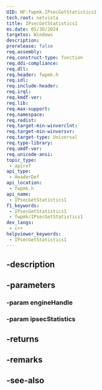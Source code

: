 ```yaml
---
UID: NF:fwpmk.IPsecGetStatistics1
tech.root: netvista
title: IPsecGetStatistics1
ms.date: 05/30/2024
targetos: Windows
description: 
prerelease: false
req.assembly: 
req.construct-type: function
req.ddi-compliance: 
req.dll: 
req.header: fwpmk.h
req.idl: 
req.include-header: 
req.irql: 
req.kmdf-ver: 
req.lib: 
req.max-support: 
req.namespace: 
req.redist: 
req.target-min-winverclnt: 
req.target-min-winversvr: 
req.target-type: Universal
req.type-library: 
req.umdf-ver: 
req.unicode-ansi: 
topic_type:
 - apiref
api_type:
 - HeaderDef
api_location:
 - fwpmk.h
api_name:
 - IPsecGetStatistics1
f1_keywords:
 - IPsecGetStatistics1
 - fwpmk/IPsecGetStatistics1
dev_langs:
 - c++
helpviewer_keywords:
 - IPsecGetStatistics1
---
```


## -description

## -parameters

### -param engineHandle

### -param ipsecStatistics

## -returns

## -remarks

## -see-also

